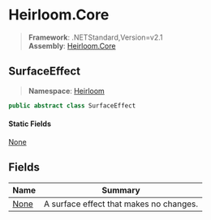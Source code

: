 # Heirloom.Core

> **Framework**: .NETStandard,Version=v2.1  
> **Assembly**: [Heirloom.Core][0]  

## SurfaceEffect

> **Namespace**: [Heirloom][0]  

```cs
public abstract class SurfaceEffect
```

#### Static Fields

[None][1]

## Fields

| Name      | Summary                                 |
|-----------|-----------------------------------------|
| [None][1] | A surface effect that makes no changes. |

[0]: ../../Heirloom.Core.md
[1]: SurfaceEffect/None.md
